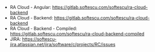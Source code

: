 * RA Cloud - Angular: https://gitlab.softescu.com/softescu/ra-cloud-backend
* RA Cloud - Backend: https://gitlab.softescu.com/softescu/ra-cloud-backend
* RA Cloud - Backend - Compiled: https://gitlab.softescu.com/softescu/ra-cloud-backend-compiled
* JIRA: https://softescu-jira.atlassian.net/jira/software/c/projects/RC/issues
